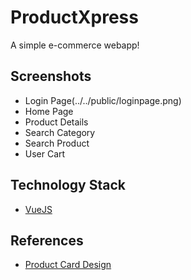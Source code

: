 # ProductXpress

A simple e-commerce webapp!

## Screenshots

- Login Page(../../public/loginpage.png)
- Home Page
- Product Details
- Search Category
- Search Product
- User Cart

## Technology Stack

- [VueJS](https://vuejs.org/)

## References

- [Product Card Design](https://www.w3schools.com/howto/howto_css_product_card.asp)